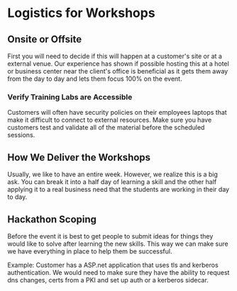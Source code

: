 # Logistics for Workshops

## Onsite or Offsite

First you will need to decide if this will happen at a customer's site or at a external venue. Our experience has shown if possible hosting this at a hotel or business center near the client's office is beneficial as it gets them away from the day to day and lets them focus 100% on the event.

### Verify Training Labs are Accessible

Customers will often have security policies on their employees laptops that make it difficult to connect to external resources. Make sure you have customers test and validate all of the material before the scheduled sessions.

## How We Deliver the Workshops

Usually, we like to have an entire week. However, we realize this is a big ask. You can break it into a half day of learning a skill and the other half applying it to a real business need that the students are working in their day to day.

## Hackathon Scoping

Before the event it is best to get people to submit ideas for things they would like to solve after learning the new skills. This way we can make sure we have everything in place to help them be successful.

Example:
Customer has a ASP.net application that uses tls and kerberos authentication. We would need to make sure they have the ability to request dns changes, certs from a PKI and set up auth or a kerberos sidecar.
